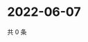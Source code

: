 # 2022-06-07

共 0 条

<!-- BEGIN WEIBO -->
<!-- 最后更新时间 Tue Jun 07 2022 20:26:48 GMT+0800 (China Standard Time) -->

<!-- END WEIBO -->
